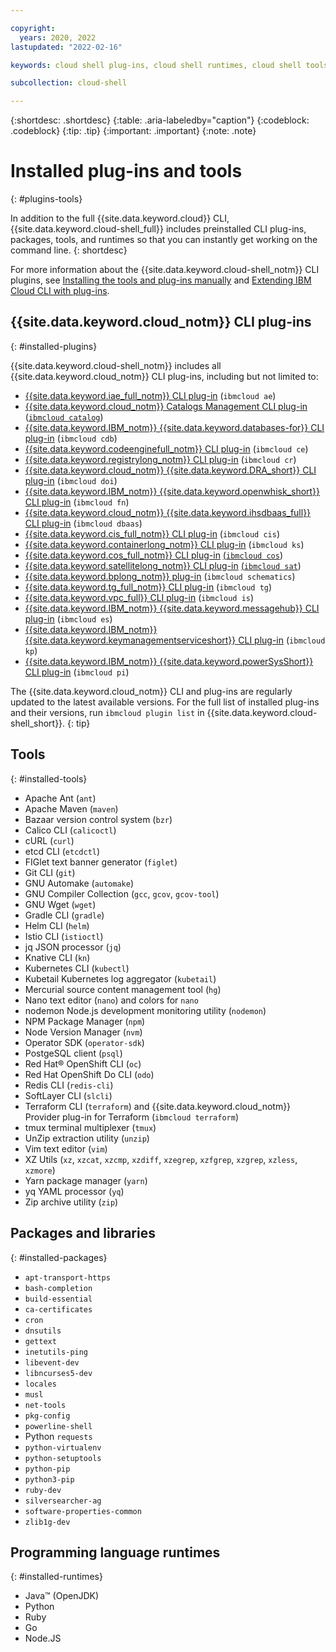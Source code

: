 ```yaml
---

copyright:
  years: 2020, 2022
lastupdated: "2022-02-16"

keywords: cloud shell plug-ins, cloud shell runtimes, cloud shell tools, cloud shell utilities, cli plugins, ibm cloud cli

subcollection: cloud-shell

---
```


{:shortdesc: .shortdesc}
{:table: .aria-labeledby="caption"}
{:codeblock: .codeblock}
{:tip: .tip}
{:important: .important}
{:note: .note}

# Installed plug-ins and tools
{: #plugins-tools}

In addition to the full {{site.data.keyword.cloud}} CLI, {{site.data.keyword.cloud-shell_full}} includes preinstalled CLI plug-ins, packages, tools, and runtimes so that you can instantly get working on the command line.
{: shortdesc}

For more information about the {{site.data.keyword.cloud-shell_notm}} CLI plugins, see [Installing the tools and plug-ins manually](/docs/cli?topic=cli-install-devtools-manually) and [Extending IBM Cloud CLI with plug-ins](/docs/cli?topic=cli-plug-ins).

## {{site.data.keyword.cloud_notm}} CLI plug-ins
{: #installed-plugins}

{{site.data.keyword.cloud-shell_notm}} includes all {{site.data.keyword.cloud_notm}} CLI plug-ins, including but not limited to:

* [{{site.data.keyword.iae_full_notm}} CLI plug-in](/docs/cli?topic=analytics-engine-cli-plugin-CLI_analytics_engine) (`ibmcloud ae`)
* [{{site.data.keyword.cloud_notm}} Catalogs Management CLI plug-in](/docs/cli?topic=cli-manage-catalogs-plugin) ([`ibmcloud catalog`](/docs/cli?topic=cli-ibmcloud_catalog))
* [{{site.data.keyword.IBM_notm}} {{site.data.keyword.databases-for}} CLI plug-in](/docs/cli?topic=databases-cli-plugin-cdb-reference) (`ibmcloud cdb`)
* [{{site.data.keyword.codeenginefull_notm}} CLI plug-in](/docs/codeengine?topic=codeengine-cli) (`ibmcloud ce`)
* [{{site.data.keyword.registrylong_notm}} CLI plug-in](/docs/cli?topic=container-registry-cli-plugin-containerregcli) (`ibmcloud cr`)
* [{{site.data.keyword.cloud_notm}} {{site.data.keyword.DRA_short}} CLI plug-in](/docs/cli?topic=devops-insights-cli-plugin-CLI_devops-insights) (`ibmcloud doi`)
* [{{site.data.keyword.IBM_notm}} {{site.data.keyword.openwhisk_short}} CLI plug-in](/docs/cli?topic=cloud-functions-cli-plugin-functions-cli) (`ibmcloud fn`)
* [{{site.data.keyword.cloud_notm}} {{site.data.keyword.ihsdbaas_full}} CLI plug-in](/docs/cli?topic=dbaas-cli-plugin-dbaas_cli_plugin) (`ibmcloud dbaas`)
* [{{site.data.keyword.cis_full_notm}} CLI plug-in](/docs/cli?topic=cis-cli-plugin-cis-cli) (`ibmcloud cis`)
* [{{site.data.keyword.containerlong_notm}} CLI plug-in](/docs/cli?topic=containers-kubernetes-service-cli) (`ibmcloud ks`)
* [{{site.data.keyword.cos_full_notm}} CLI plug-in](/docs/cli?topic=cloud-object-storage-cli-plugin-ic-cos-cli) [(`ibmcloud cos`](/docs/cloud-object-storage-cli-plugin?topic=cloud-object-storage-cli-plugin-ic-cos-cli))
* [{{site.data.keyword.satellitelong_notm}} CLI plug-in](/docs/cli?topic=satellite-satellite-cli-reference) [(`ibmcloud sat`](/docs/satellite?topic=satellite-icsat_map))
* [{{site.data.keyword.bplong_notm}} plug-in](/docs/cli?topic=schematics-cli-plugin-schematics-cli-reference) (`ibmcloud schematics`)
* [{{site.data.keyword.tg_full_notm}} CLI plug-in](/docs/cli?topic=tg-cli-plugin-transit-gateway-cli) (`ibmcloud tg`)
* [{{site.data.keyword.vpc_full}} CLI plug-in](/docs/cli?topic=vpc-infrastructure-cli-plugin-vpc-reference) (`ibmcloud is`)
* [{{site.data.keyword.IBM_notm}} {{site.data.keyword.messagehub}} CLI plug-in](/docs/EventStreams?topic=EventStreams-cli_reference) (`ibmcloud es`)
* [{{site.data.keyword.IBM_notm}} {{site.data.keyword.keymanagementserviceshort}} CLI plug-in](/docs/cli?topic=key-protect-cli-plugin-key-protect-cli-reference) (`ibmcloud kp`)
* [{{site.data.keyword.IBM_notm}} {{site.data.keyword.powerSysShort}} CLI plug-in](/docs/cli?topic=power-iaas-cli-plugin-power-iaas-cli-reference) (`ibmcloud pi`)

The {{site.data.keyword.cloud_notm}} CLI and plug-ins are regularly updated to the latest available versions. For the full list of installed plug-ins and their versions, run `ibmcloud plugin list` in {{site.data.keyword.cloud-shell_short}}.
{: tip}

## Tools
{: #installed-tools}

   - Apache Ant (`ant`)
   - Apache Maven (`maven`)
   - Bazaar version control system (`bzr`)
   - Calico CLI (`calicoctl`)
   - cURL (`curl`)
   - etcd CLI (`etcdctl`)
   - FIGlet text banner generator (`figlet`)
   - Git CLI (`git`)
   - GNU Automake (`automake`)
   - GNU Compiler Collection (`gcc`, `gcov`, `gcov-tool`)
   - GNU Wget (`wget`)
   - Gradle CLI (`gradle`)
   - Helm CLI (`helm`)
   - Istio CLI (`istioctl`)
   - jq JSON processor (`jq`)
   - Knative CLI (`kn`)
   - Kubernetes CLI (`kubectl`)
   - Kubetail Kubernetes log aggregator (`kubetail`)
   - Mercurial source content management tool (`hg`)
   - Nano text editor (`nano`) and colors for `nano`
   - nodemon Node.js development monitoring utility (`nodemon`)
   - NPM Package Manager (`npm`)
   - Node Version Manager (`nvm`)
   - Operator SDK (`operator-sdk`)
   - PostgeSQL client (`psql`)
   - Red Hat&reg; OpenShift CLI (`oc`)
   - Red Hat OpenShift Do CLI (`odo`)
   - Redis CLI (`redis-cli`)
   - SoftLayer CLI (`slcli`)
   - Terraform CLI (`terraform`) and {{site.data.keyword.cloud_notm}} Provider plug-in for Terraform  (`ibmcloud terraform`)
   - tmux terminal multiplexer (`tmux`)
   - UnZip extraction utility (`unzip`)
   - Vim text editor (`vim`)
   - XZ Utils (`xz`, `xzcat`, `xzcmp`, `xzdiff`, `xzegrep`, `xzfgrep`, `xzgrep`, `xzless`, `xzmore`)
   - Yarn package manager (`yarn`)
   - yq YAML processor (`yq`)
   - Zip archive utility (`zip`)

## Packages and libraries
{: #installed-packages}

   - `apt-transport-https`
   - `bash-completion`
   - `build-essential`
   - `ca-certificates`
   - `cron`
   - `dnsutils`
   - `gettext`
   - `inetutils-ping`
   - `libevent-dev`
   - `libncurses5-dev`
   - `locales`
   - `musl`
   - `net-tools`
   - `pkg-config`
   - `powerline-shell`
   - Python `requests`
   - `python-virtualenv`
   - `python-setuptools`
   - `python-pip`
   - `python3-pip`
   - `ruby-dev`
   - `silversearcher-ag`
   - `software-properties-common`
   - `zlib1g-dev`

## Programming language runtimes
{: #installed-runtimes}

   - Java&trade; (OpenJDK)
   - Python
   - Ruby
   - Go
   - Node.JS
